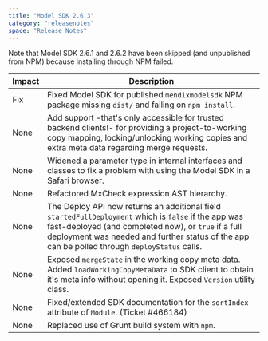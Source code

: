 ```yaml
---
title: "Model SDK 2.6.3"
category: "releasenotes"
space: "Release Notes"
---
```

Note that Model SDK 2.6.1 and 2.6.2 have been skipped (and unpublished from NPM) because installing through NPM failed.

| Impact | Description |
| --- | --- |
| Fix | Fixed Model SDK for published `mendixmodelsdk` NPM package missing `dist/` and failing on `npm install`. |
| None | Add support -that's only accessible for trusted backend clients!- for providing a project-to-working copy mapping, locking/unlocking working copies and extra meta data regarding merge requests. |
| None | Widened a parameter type in internal interfaces and classes to fix a problem with using the Model SDK in a Safari browser. |
| None | Refactored MxCheck expression AST hierarchy. |
| None | The Deploy API now returns an additional field `startedFullDeployment` which is `false` if the app was fast-deployed (and completed now), or `true` if a full deployment was needed and further status of the app can be polled through `deployStatus` calls. |
| None | Exposed `mergeState` in the working copy meta data. Added `loadWorkingCopyMetaData` to SDK client to obtain it's meta info without opening it. Exposed `Version` utility class. |
| None | Fixed/extended SDK documentation for the `sortIndex` attribute of `Module`. (Ticket #466184) |
| None | Replaced use of Grunt build system with `npm`. |